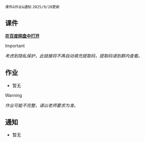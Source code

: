 `课件&作业&通知` `2025/9/20更新`

## 课件
**[在百度网盘中打开](https://pan.baidu.com/s/14VBuFbPU6buK3F1ZHeRzpw)**

> [!IMPORTANT]
> *考虑到隐私保护，此链接将不再自动填充提取码，提取码请到群内查看。*

## 作业
- 暂无

> [!WARNING]
> *作业可能不完整，请以老师要求为准。*

## 通知
- 暂无